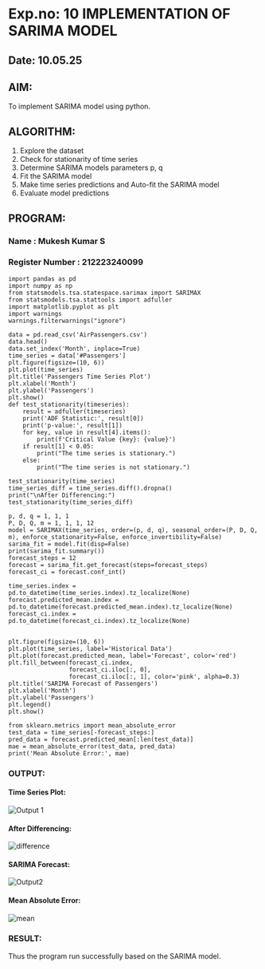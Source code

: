 # Exp.no: 10   IMPLEMENTATION OF SARIMA MODEL
## Date: 10.05.25

## AIM:
To implement SARIMA model using python.
## ALGORITHM:
1. Explore the dataset
2. Check for stationarity of time series
3. Determine SARIMA models parameters p, q
4. Fit the SARIMA model
5. Make time series predictions and Auto-fit the SARIMA model
6. Evaluate model predictions
## PROGRAM:
### Name : Mukesh Kumar S
### Register Number : 212223240099
```
import pandas as pd
import numpy as np
from statsmodels.tsa.statespace.sarimax import SARIMAX
from statsmodels.tsa.stattools import adfuller
import matplotlib.pyplot as plt
import warnings
warnings.filterwarnings("ignore")

data = pd.read_csv('AirPassengers.csv')
data.head()
data.set_index('Month', inplace=True)
time_series = data['#Passengers']
plt.figure(figsize=(10, 6))
plt.plot(time_series)
plt.title('Passengers Time Series Plot')
plt.xlabel('Month')
plt.ylabel('Passengers')
plt.show()
def test_stationarity(timeseries):
    result = adfuller(timeseries)
    print('ADF Statistic:', result[0])
    print('p-value:', result[1])
    for key, value in result[4].items():
        print(f'Critical Value {key}: {value}')
    if result[1] < 0.05:
        print("The time series is stationary.")
    else:
        print("The time series is not stationary.")

test_stationarity(time_series)
time_series_diff = time_series.diff().dropna()
print("\nAfter Differencing:")
test_stationarity(time_series_diff)

p, d, q = 1, 1, 1
P, D, Q, m = 1, 1, 1, 12 
model = SARIMAX(time_series, order=(p, d, q), seasonal_order=(P, D, Q, m), enforce_stationarity=False, enforce_invertibility=False)
sarima_fit = model.fit(disp=False)
print(sarima_fit.summary())
forecast_steps = 12 
forecast = sarima_fit.get_forecast(steps=forecast_steps)
forecast_ci = forecast.conf_int()

time_series.index = pd.to_datetime(time_series.index).tz_localize(None)
forecast.predicted_mean.index = pd.to_datetime(forecast.predicted_mean.index).tz_localize(None)
forecast_ci.index = pd.to_datetime(forecast_ci.index).tz_localize(None)


plt.figure(figsize=(10, 6))
plt.plot(time_series, label='Historical Data')
plt.plot(forecast.predicted_mean, label='Forecast', color='red')
plt.fill_between(forecast_ci.index,
                 forecast_ci.iloc[:, 0],
                 forecast_ci.iloc[:, 1], color='pink', alpha=0.3)
plt.title('SARIMA Forecast of Passengers')
plt.xlabel('Month')
plt.ylabel('Passengers')
plt.legend()
plt.show()

from sklearn.metrics import mean_absolute_error
test_data = time_series[-forecast_steps:]
pred_data = forecast.predicted_mean[:len(test_data)]
mae = mean_absolute_error(test_data, pred_data)
print('Mean Absolute Error:', mae)
```

### OUTPUT:

#### Time Series Plot:

![Output 1](https://github.com/user-attachments/assets/d9bed813-2eb1-4e32-862f-01f92257aa1e)

#### After Differencing:

![difference](https://github.com/user-attachments/assets/44ef9e06-899e-4a43-833e-d8e19ed216e5)

#### SARIMA Forecast:

![Output2](https://github.com/user-attachments/assets/90b87940-2ef5-4b17-b6d4-87bd3360c2a4)

#### Mean Absolute Error:

![mean](https://github.com/user-attachments/assets/ed8f4bf1-1ed8-4d2c-b7a0-f1617f8031fb)

### RESULT:
Thus the program run successfully based on the SARIMA model.
